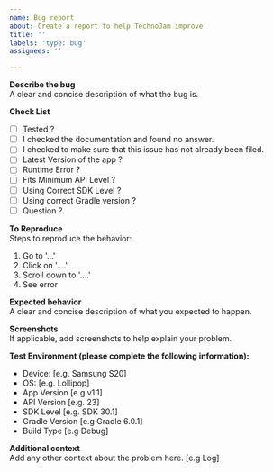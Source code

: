 ```yaml
---
name: Bug report
about: Create a report to help TechnoJam improve
title: ''
labels: 'type: bug'
assignees: ''

---
```


**Describe the bug**  
A clear and concise description of what the bug is.

**Check List**
- [ ] Tested ?
- [ ] I checked the documentation and found no answer.
- [ ] I checked to make sure that this issue has not already been filed.
- [ ] Latest Version of the app ?
- [ ] Runtime Error ?
- [ ] Fits Minimum API Level ?
- [ ] Using Correct SDK Level ?
- [ ] Using correct Gradle version ?
- [ ] Question ?

**To Reproduce**  
Steps to reproduce the behavior:
1. Go to '...'
2. Click on '....'
3. Scroll down to '....'
4. See error

**Expected behavior**  
A clear and concise description of what you expected to happen.

**Screenshots**  
If applicable, add screenshots to help explain your problem.

**Test Environment (please complete the following information):**
 - Device: [e.g. Samsung S20]
 - OS: [e.g. Lollipop]
 - App Version [e.g v1.1]
 - API Version [e.g. 23]
 - SDK Level [e.g. SDK 30.1]
 - Gradle Version [e.g Gradle 6.0.1]
 - Build Type [e.g Debug]

**Additional context**  
Add any other context about the problem here. [e.g Log]
